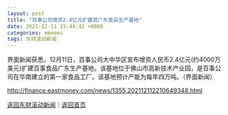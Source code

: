 ```yaml
---
layout: post
title: "百事公司增资2.4亿元扩建其广东食品生产基地"
date: 2021-12-11 15:44:42 +0800
categories: emnews
tags: 东财滚动新闻
---
```


界面新闻获悉，12月11日，百事公司大中华区宣布增资人民币2.4亿元(约4000万美元)扩建百事食品广东生产基地。该基地位于佛山市高新技术产业园，是百事公司在华南建立的第一家食品工厂。该基地预计产能为每年四万吨。（界面新闻）

<http://finance.eastmoney.com/news/1355,202112112210649348.html>

[返回东财滚动新闻](//finews.withounder.com/emnews/)｜[返回首页](//finews.withounder.com/)